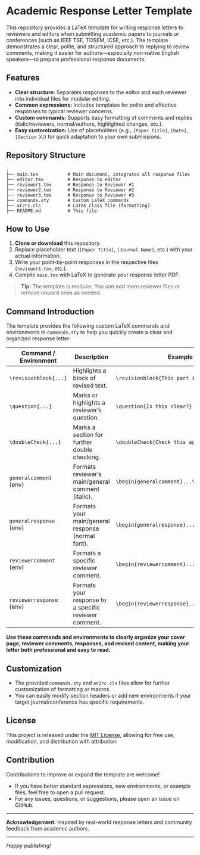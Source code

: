 # Academic Response Letter Template

This repository provides a LaTeX template for writing response letters to reviewers and editors when submitting academic papers to journals or conferences (such as IEEE TSE, TOSEM, ICSE, etc.). The template demonstrates a clear, polite, and structured approach to replying to review comments, making it easier for authors—especially non-native English speakers—to prepare professional response documents.

## Features

* **Clear structure:** Separates responses to the editor and each reviewer into individual files for modular editing.
* **Common expressions:** Includes templates for polite and effective responses to typical reviewer concerns.
* **Custom commands:** Supports easy formatting of comments and replies (italic/reviewers, normal/authors, highlighted changes, etc.).
* **Easy customization:** Use of placeholders (e.g., `[Paper Title]`, `[Date]`, `[Section X]`) for quick adaptation to your own submissions.

## Repository Structure

```
.
├── main.tex           # Main document, integrates all response files
├── editor.tex         # Response to editor
├── reviewer1.tex      # Response to Reviewer #1
├── reviewer2.tex      # Response to Reviewer #2
├── reviewer3.tex      # Response to Reviewer #3
├── commands.sty       # Custom LaTeX commands
├── ar2rc.cls          # LaTeX class file (formatting)
├── README.md          # This file
```

## How to Use

1. **Clone or download** this repository.
2. Replace placeholder text (`[Paper Title]`, `[Journal Name]`, etc.) with your actual information.
3. Write your point-by-point responses in the respective files (`reviewer1.tex`, etc.).
4. Compile `main.tex` with LaTeX to generate your response letter PDF.

> **Tip:** The template is modular. You can add more reviewer files or remove unused ones as needed.

## Command Introduction

The template provides the following custom LaTeX commands and environments in `commands.sty` to help you quickly create a clear and organized response letter:

| Command / Environment      | Description                                           | Example Usage                                       |
| -------------------------- | ----------------------------------------------------- | --------------------------------------------------- |
| `\revisionblock{...}`      | Highlights a block of revised text.                   | `\revisionblock{This part is revised.}`             |
| `\question{...}`           | Marks or highlights a reviewer’s question.            | `\question{Is this clear?}`                         |
| `\doubleCheck{...}`        | Marks a section for further double checking.          | `\doubleCheck{Check this again.}`                   |
| `generalcomment` (env)     | Formats reviewer’s main/general comment (italic).     | `\begin{generalcomment}...\end{generalcomment}`     |
| `generalresponse` (env)    | Formats your main/general response (normal font).     | `\begin{generalresponse}...\end{generalresponse}`   |
| `reviewercomment` (env)    | Formats a specific reviewer comment.                  | `\begin{reviewercomment}...\end{reviewercomment}`   |
| `reviewerresponse` (env)   | Formats your response to a specific reviewer comment. | `\begin{reviewerresponse}...\end{reviewerresponse}` |

**Use these commands and environments to clearly organize your cover page, reviewer comments, responses, and revised content, making your letter both professional and easy to read.**

## Customization

* The provided `commands.sty` and `ar2rc.cls` files allow for further customization of formatting or macros.
* You can easily modify section headers or add new environments if your target journal/conference has specific requirements.

## License

This project is released under the [MIT License](LICENSE), allowing for free use, modification, and distribution with attribution.

## Contribution

Contributions to improve or expand the template are welcome!

* If you have better standard expressions, new environments, or example files, feel free to open a pull request.
* For any issues, questions, or suggestions, please open an issue on GitHub.

---

**Acknowledgement:**
Inspired by real-world response letters and community feedback from academic authors.

---

*Happy publishing!*
